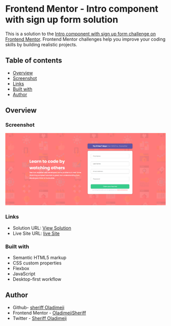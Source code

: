 # Frontend Mentor - Intro component with sign up form solution

This is a solution to the [Intro component with sign up form challenge on Frontend Mentor](https://www.frontendmentor.io/challenges/intro-component-with-signup-form-5cf91bd49edda32581d28fd1). Frontend Mentor challenges help you improve your coding skills by building realistic projects.

## Table of contents

- [Overview](#overview)
- [Screenshot](#screenshot)
- [Links](#links)
- [Built with](#built-with)
- [Author](#author)

## Overview

### Screenshot

![](./images/Frontend%20Mentor%20_%20Intro%20component%20with%20sign%20up%20form%20(1).png)

### Links

- Solution URL: [View Solution](https://github.com/Sheriff-Oladimeji/intro-component-with-signup-form)
- Live Site URL: [live Site ]([https://oladimejisheriff.github.io/intro-component-with-signup-form/](https://signuptocode.netlify.app/))

### Built with

- Semantic HTML5 markup
- CSS custom properties
- Flexbox
- JavaScript
- Desktop-first workflow

## Author

- Github- [sheriff Oladimeji](https://www.your-site.com)
- Frontend Mentor - [OladimejiSheriff](https://www.frontendmentor.io/profile/OladimejiSheriff)
- Twitter - [Sheriff Oladimeji](https://www.twitter.com/sheriffWebDev)
